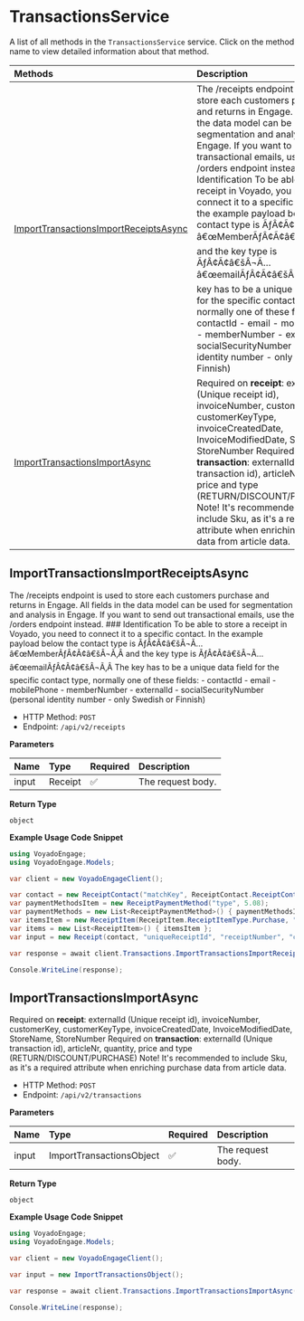 # TransactionsService

A list of all methods in the `TransactionsService` service. Click on the method name to view detailed information about that method.

| Methods                                                                         | Description                                                                                                                                                                                                                                                                                                                                                                                                                                                                                                                                                                                                                                                                                                                                                   |
| :------------------------------------------------------------------------------ | :------------------------------------------------------------------------------------------------------------------------------------------------------------------------------------------------------------------------------------------------------------------------------------------------------------------------------------------------------------------------------------------------------------------------------------------------------------------------------------------------------------------------------------------------------------------------------------------------------------------------------------------------------------------------------------------------------------------------------------------------------------ |
| [ImportTransactionsImportReceiptsAsync](#importtransactionsimportreceiptsasync) | The /receipts endpoint is used to store each customers purchase and returns in Engage. All fields in the data model can be used for segmentation and analysis in Engage. If you want to send out transactional emails, use the /orders endpoint instead. ### Identification To be able to store a receipt in Voyado, you need to connect it to a specific contact. In the example payload below the contact type is ÃƒÂ¢Ã¢â€šÂ¬Ã…â€œMemberÃƒÂ¢Ã¢â€šÂ¬Ã‚Â and the key type is ÃƒÂ¢Ã¢â€šÂ¬Ã…â€œemailÃƒÂ¢Ã¢â€šÂ¬Ã‚Â The key has to be a unique data field for the specific contact type, normally one of these fields: - contactId - email - mobilePhone - memberNumber - externalId - socialSecurityNumber (personal identity number - only Swedish or Finnish) |
| [ImportTransactionsImportAsync](#importtransactionsimportasync)                 | Required on **receipt**: externalId (Unique receipt id), invoiceNumber, customerKey, customerKeyType, invoiceCreatedDate, InvoiceModifiedDate, StoreName, StoreNumber Required on **transaction**: externalId (Unique transaction id), articleNr, quantity, price and type (RETURN/DISCOUNT/PURCHASE) Note! It's recommended to include Sku, as it's a required attribute when enriching purchase data from article data.                                                                                                                                                                                                                                                                                                                                     |

## ImportTransactionsImportReceiptsAsync

The /receipts endpoint is used to store each customers purchase and returns in Engage. All fields in the data model can be used for segmentation and analysis in Engage. If you want to send out transactional emails, use the /orders endpoint instead. ### Identification To be able to store a receipt in Voyado, you need to connect it to a specific contact. In the example payload below the contact type is ÃƒÂ¢Ã¢â€šÂ¬Ã…â€œMemberÃƒÂ¢Ã¢â€šÂ¬Ã‚Â and the key type is ÃƒÂ¢Ã¢â€šÂ¬Ã…â€œemailÃƒÂ¢Ã¢â€šÂ¬Ã‚Â The key has to be a unique data field for the specific contact type, normally one of these fields: - contactId - email - mobilePhone - memberNumber - externalId - socialSecurityNumber (personal identity number - only Swedish or Finnish)

- HTTP Method: `POST`
- Endpoint: `/api/v2/receipts`

**Parameters**

| Name  | Type    | Required | Description       |
| :---- | :------ | :------- | :---------------- |
| input | Receipt | ✅       | The request body. |

**Return Type**

`object`

**Example Usage Code Snippet**

```csharp
using VoyadoEngage;
using VoyadoEngage.Models;

var client = new VoyadoEngageClient();

var contact = new ReceiptContact("matchKey", ReceiptContact.ReceiptContactMatchKeyType.Email);
var paymentMethodsItem = new ReceiptPaymentMethod("type", 5.08);
var paymentMethods = new List<ReceiptPaymentMethod>() { paymentMethodsItem };
var itemsItem = new ReceiptItem(ReceiptItem.ReceiptItemType.Purchase, "sku", 1, 1.17, 4.39, 1.12, "articleNumber", "articleName");
var items = new List<ReceiptItem>() { itemsItem };
var input = new Receipt(contact, "uniqueReceiptId", "receiptNumber", "createdDate", "storeExternalId", "currency", 7.19, paymentMethods, items);

var response = await client.Transactions.ImportTransactionsImportReceiptsAsync(input);

Console.WriteLine(response);
```

## ImportTransactionsImportAsync

Required on **receipt**: externalId (Unique receipt id), invoiceNumber, customerKey, customerKeyType, invoiceCreatedDate, InvoiceModifiedDate, StoreName, StoreNumber Required on **transaction**: externalId (Unique transaction id), articleNr, quantity, price and type (RETURN/DISCOUNT/PURCHASE) Note! It's recommended to include Sku, as it's a required attribute when enriching purchase data from article data.

- HTTP Method: `POST`
- Endpoint: `/api/v2/transactions`

**Parameters**

| Name  | Type                     | Required | Description       |
| :---- | :----------------------- | :------- | :---------------- |
| input | ImportTransactionsObject | ✅       | The request body. |

**Return Type**

`object`

**Example Usage Code Snippet**

```csharp
using VoyadoEngage;
using VoyadoEngage.Models;

var client = new VoyadoEngageClient();

var input = new ImportTransactionsObject();

var response = await client.Transactions.ImportTransactionsImportAsync(input);

Console.WriteLine(response);
```

<!-- This file was generated by liblab | https://liblab.com/ -->
